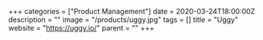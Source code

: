 +++
categories = ["Product Management"]
date = 2020-03-24T18:00:00Z
description = ""
image = "/products/uggy.jpg"
tags = []
title = "Uggy"
website = "https://uggy.io/"
parent = ""
+++
